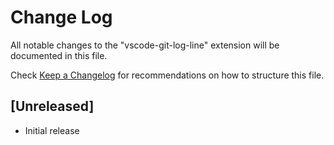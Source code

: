 # Change Log
All notable changes to the "vscode-git-log-line" extension will be documented in this file.

Check [Keep a Changelog](http://keepachangelog.com/) for recommendations on how to structure this file.

## [Unreleased]
- Initial release